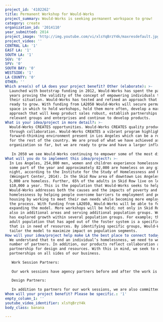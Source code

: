 ```yaml
---
project_id: '4102262'
title: Permanent Workshop for Would-Works
project_summary: Would-Works is seeking permanent workspace to grow!
category: create
organization_id: '2014110'
year_submitted: 2014
project_image: 'http://img.youtube.com/vi/xlsYqBrzY4k/maxresdefault.jpg'
project_video: ''
CENTRAL LA: '1'
EAST LA: '1'
SOUTH LA: '1'
SGV: '0'
SFV: '0'
SOUTH BAY: '0'
WESTSIDE: '1'
LA COUNTY: '0'
OTHER: ''
Which area(s) of LA does your project benefit? Other (elaborate): >-
  Launched with bootstrap funding in 2012, Would-Works has spent the past two
  years proving the validity of the concept of empowering individuals to improve
  their situation. Would-Works has tested and refined an approach that is now
  ready to grow. With funding from LA2050 Would-Works will secure permanent
  space in which to hold workshops, hold them more often, develop a marketing
  approach that will keep product sales robust, establish partnerships with
  relevant groups and enterprises and continue to develop products.
What is your idea/project in more detail?: >-
  Would-Works CREATES opportunities. Would-Works CREATES quality products
  through collaboration. Would-Works CREATES a vibrant program highlighting a
  forward-thinking environment present in Los Angeles which can be a role-model
  for the rest of the country. We are proud of what we have achieved as a small
  organization so far, but we are ready to grow and have a larger influence. 
   
   In 2050 we see Would-Works continuing to empower some of the most disenfranchised and chronically unemployed individuals in Los Angeles to CREATE hand-made products. Would-Works anticipates being a part of the movement to greatly reduce homelessness in Los Angeles. Would-Works plans to continue to provide the opportunity for women and men to CREATE their own opportunities out of homelessness through the dignity of working for one’s own need.
What will you do to implement this idea/project?: >-
  In Los Angeles, 254,000 men, women and children experience homelessness during
  some part of the year and approximately 82,000 are homeless on any given
  night, according to the Institute for the Study of Homelessness and Poverty
  (Weingart Center, 2014). In the Skid Row area of downtown Los Angeles, over
  5,000 are homeless. Further, 65% of the adults in Skid Row live on less than
  $10,000 a year. This is the population that Would-Works seeks to help.
  Would-Works addresses both the causes and the impacts of poverty and
  homelessness by helping people overcome barriers to employment and permanent
  housing by working to meet their own needs while becoming more employable in
  the process. With funding from LA2050, Would-Works will be able to focus on
  expanding the model. More workshops will be held; not only in Skid Row but
  also in additional areas and serving additional population groups. Would-Works
  has explored growth within several population groups. For example; the young
  adult population that has aged out of the foster system is a specific group
  that is in need of resources. By identifying specific groups, Would-Works can
  tailor the model to maximize impact on population segments.
How will your idea/project help make LA the best place to connect today? In LA2050?: >-
  We understand that to end an individual’s homelessness, we need to work with a
  number of partners. In addition, our products reflect collaboration and
  partnership for design and resources. With this in mind, we seek to establish
  partnerships on all sides of our business.
   
   Work Session Partners:
   
   Our work sessions have agency partners before and after the work is completed. Our Charter model has social services agency partners who refer men and women to the workshops. These social services are working with the individuals and help to identify the immediate need for which a person needs to work. We have currently partnered with Central City Outreach Center to refer men and women to the program and have informal agreements with permanent supportive housing providers as well. We have had inquiries for partnership from numerous social service agencies, schools, and training programs. However, before we can establish new partnerships we are focused on developing a permanent workshop to accommodate the large volume of referrals.
   
   Design Partners: 
   
   In addition to partners for our work sessions, we are also committed to partnering for design. We strive to create high-quality, hand-crafted products in downtown Los Angeles. To accomplish this, we have partnered with some designers to create products and plan to expand our design partnerships. We partnered with the Department of Design at Cal State Long Beach to create future products. We also collaborated with style blogger, Almanac of Style, on a limited edition product.
Whom will your project benefit? Please be specific.: '1'
empty_column_1: ''
youtube_video_identifier: xlsYqBrzY4k
body_class: banana

---
```

